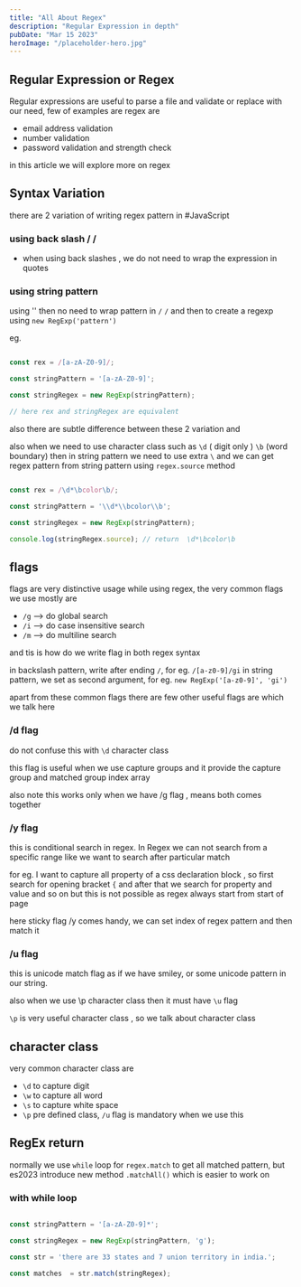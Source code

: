 ```yaml
---
title: "All About Regex"
description: "Regular Expression in depth"
pubDate: "Mar 15 2023"
heroImage: "/placeholder-hero.jpg"
---
```


## Regular Expression or Regex

Regular expressions are useful to parse a file and validate or replace with our need, few of examples are regex are

- email address validation
- number validation
- password validation and strength check

in this article we will explore more on regex

## Syntax Variation

there are 2 variation of writing regex pattern in #JavaScript

### using back slash / /

- when using back slashes , we do not need to wrap the expression in quotes

### using string pattern

using '' then no need to wrap pattern in `/` `/` and then to create a regexp using `new RegExp('pattern')`

eg.

```js

const rex = /[a-zA-Z0-9]/;

const stringPattern = '[a-zA-Z0-9]';

const stringRegex = new RegExp(stringPattern);

// here rex and stringRegex are equivalent

```  

also there are subtle difference between these 2 variation and

also when we need to use character class such as `\d` ( digit only ) `\b` (word boundary) then in string pattern we need to use extra `\` and we can get regex pattern from string pattern using `regex.source` method

```js

const rex = /\d*\bcolor\b/;

const stringPattern = '\\d*\\bcolor\\b';

const stringRegex = new RegExp(stringPattern);

console.log(stringRegex.source); // return  \d*\bcolor\b

```

## flags

flags are very distinctive usage while using regex, the very common flags we use mostly are

- `/g` --> do global search
- `/i` --> do case insensitive search
- `/m` --> do multiline search

and tis is how do we write flag in both regex syntax

in backslash pattern, write after ending `/`, for eg. `/[a-z0-9]/gi`
in string pattern, we set as second argument, for eg. `new RegExp('[a-z0-9]', 'gi')`

apart from these common flags there are few other useful flags are which we talk here

### /d flag

do not confuse this with `\d` character class

this flag is useful when we use capture groups and it provide the capture group and matched group index array

also note this works only when we have /g flag , means both comes together

### /y flag

this is conditional search in regex. In Regex we can not search from a specific range like we want to search after particular match

for eg. I want to capture all property of a css declaration block , so first search for opening bracket `{` and after that we search for property and value and so on but this is not possible as regex always start from start of page

here sticky flag /y comes handy, we can set index of regex pattern and then match it

### /u flag

this is unicode match flag as if we have smiley, or some unicode pattern in our string.

also when we use \p character class then it must have `\u` flag

`\p` is very useful character class , so we talk about character class

## character class

very common character class are

- `\d` to capture digit
- `\w` to capture all word
- `\s` to capture white space
- `\p` pre defined class, `/u` flag is mandatory when we use this

## RegEx return

normally we use `while` loop for `regex.match` to get all matched pattern, but es2023 introduce new method `.matchAll()` which is easier to work on

### with while loop

```js

const stringPattern = '[a-zA-Z0-9]*';

const stringRegex = new RegExp(stringPattern, 'g');

const str = 'there are 33 states and 7 union territory in india.';

const matches  = str.match(stringRegex);



```
